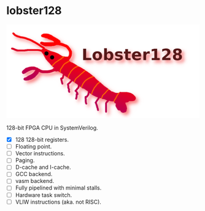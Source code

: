 # lobster128

![Title](https://raw.githubusercontent.com/lobster128/lobster128/master/lobster1.png)

128-bit FPGA CPU in SystemVerilog.

* [x] 128 128-bit registers.
* [ ] Floating point.
* [ ] Vector instructions.
* [ ] Paging.
* [ ] D-cache and I-cache.
* [ ] GCC backend.
* [ ] vasm backend.
* [ ] Fully pipelined with minimal stalls.
* [ ] Hardware task switch.
* [ ] VLIW instructions (aka. not RISC).
